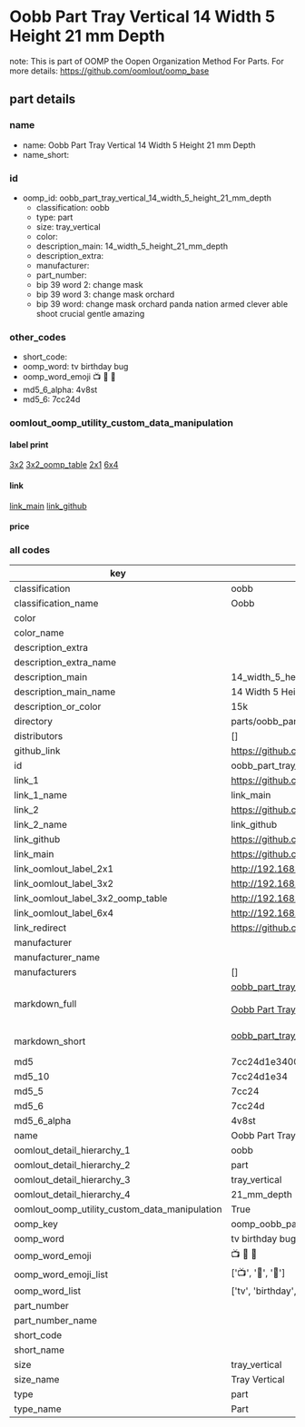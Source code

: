 # Oobb Part Tray Vertical 14 Width 5 Height 21 mm Depth  

note: This is part of OOMP the Oopen Organization Method For Parts. For more details: https://github.com/oomlout/oomp_base

##  part details
  







### name
* name: Oobb Part Tray Vertical 14 Width 5 Height 21 mm Depth
* name_short: 
### id
* oomp_id: oobb_part_tray_vertical_14_width_5_height_21_mm_depth
  * classification: oobb
  * type: part
  * size: tray_vertical
  * color: 
  * description_main: 14_width_5_height_21_mm_depth
  * description_extra: 
  * manufacturer: 
  * part_number: 
  * bip 39 word 2: change mask
  * bip 39 word 3: change mask orchard
  * bip 39 word: change mask orchard panda nation armed clever able shoot crucial gentle amazing

### other_codes
* short_code: 
* oomp_word: tv birthday bug
* oomp_word_emoji :tv: :birthday: :bug:
* md5_6_alpha: 4v8st
* md5_6: 7cc24d






### oomlout_oomp_utility_custom_data_manipulation
#### label print
[3x2](http://192.168.1.245:1112/?label=oomp%204v8st)
[3x2_oomp_table](http://192.168.1.108:1112/?label=oomp%204v8st)
[2x1](http://192.168.1.242:1112/?label=oomp%204v8st)
[6x4](http://192.168.1.55:1112/?label=oomp%204v8st)    

#### link

[link_main](https://github.com/oomlout/oomlout_oomp_version_1_messy/tree/main/parts/oobb_part_tray_vertical_14_width_5_height_21_mm_depth) [link_github](https://github.com/oomlout/oomlout_oomp_version_1_messy/tree/main/parts/oobb_part_tray_vertical_14_width_5_height_21_mm_depth)                             

#### price







### all codes 
| key | value |  
| --- | --- |  
| classification | oobb |  
| classification_name | Oobb |  
| color |  |  
| color_name |  |  
| description_extra |  |  
| description_extra_name |  |  
| description_main | 14_width_5_height_21_mm_depth |  
| description_main_name | 14 Width 5 Height 21 mm Depth |  
| description_or_color | 15k |  
| directory | parts/oobb_part_tray_vertical_14_width_5_height_21_mm_depth |  
| distributors | [] |  
| github_link | https://github.com/oomlout/oomlout_oomp_part_src/tree/main/parts/oobb_part_tray_vertical_14_width_5_height_21_mm_depth |  
| id | oobb_part_tray_vertical_14_width_5_height_21_mm_depth |  
| link_1 | https://github.com/oomlout/oomlout_oomp_version_1_messy/tree/main/parts/oobb_part_tray_vertical_14_width_5_height_21_mm_depth |  
| link_1_name | link_main |  
| link_2 | https://github.com/oomlout/oomlout_oomp_version_1_messy/tree/main/parts/oobb_part_tray_vertical_14_width_5_height_21_mm_depth |  
| link_2_name | link_github |  
| link_github | https://github.com/oomlout/oomlout_oomp_version_1_messy/tree/main/parts/oobb_part_tray_vertical_14_width_5_height_21_mm_depth |  
| link_main | https://github.com/oomlout/oomlout_oomp_version_1_messy/tree/main/parts/oobb_part_tray_vertical_14_width_5_height_21_mm_depth |  
| link_oomlout_label_2x1 | http://192.168.1.242:1112/?label=oomp%204v8st |  
| link_oomlout_label_3x2 | http://192.168.1.245:1112/?label=oomp%204v8st |  
| link_oomlout_label_3x2_oomp_table | http://192.168.1.108:1112/?label=oomp%204v8st |  
| link_oomlout_label_6x4 | http://192.168.1.55:1112/?label=oomp%204v8st |  
| link_redirect | https://github.com/oomlout/oomlout_oomp_version_1_messy/tree/main/parts/oobb_part_tray_vertical_14_width_5_height_21_mm_depth |  
| manufacturer |  |  
| manufacturer_name |  |  
| manufacturers | [] |  
| markdown_full | [oobb_part_tray_vertical_14_width_5_height_21_mm_depth](none)<br>[](none)<br>[Oobb Part Tray Vertical 14 Width 5 Height 21 Mm Depth](none)<br><br> |  
| markdown_short | [oobb_part_tray_vertical_14_width_5_height_21_mm_depth](none)<br><br> |  
| md5 | 7cc24d1e340045502f49a9f738221931 |  
| md5_10 | 7cc24d1e34 |  
| md5_5 | 7cc24 |  
| md5_6 | 7cc24d |  
| md5_6_alpha | 4v8st |  
| name | Oobb Part Tray Vertical 14 Width 5 Height 21 mm Depth |  
| oomlout_detail_hierarchy_1 | oobb |  
| oomlout_detail_hierarchy_2 | part |  
| oomlout_detail_hierarchy_3 | tray_vertical |  
| oomlout_detail_hierarchy_4 | 21_mm_depth |  
| oomlout_oomp_utility_custom_data_manipulation | True |  
| oomp_key | oomp_oobb_part_tray_vertical_14_width_5_height_21_mm_depth |  
| oomp_word | tv birthday bug |  
| oomp_word_emoji | :tv: :birthday: :bug: |  
| oomp_word_emoji_list | [':tv:', ':birthday:', ':bug:'] |  
| oomp_word_list | ['tv', 'birthday', 'bug'] |  
| part_number |  |  
| part_number_name |  |  
| short_code |  |  
| short_name |  |  
| size | tray_vertical |  
| size_name | Tray Vertical |  
| type | part |  
| type_name | Part |  
